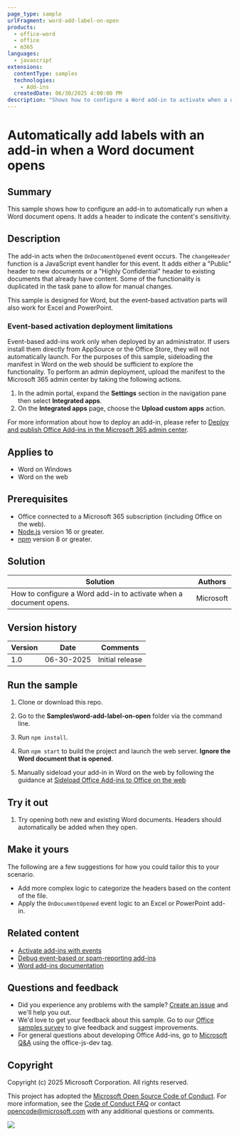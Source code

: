 ```yaml
---
page_type: sample
urlFragment: word-add-label-on-open
products:
  - office-word
  - office
  - m365
languages:
  - javascript
extensions:
  contentType: samples
  technologies:
    - Add-ins
  createdDate: 06/30/2025 4:00:00 PM
description: "Shows how to configure a Word add-in to activate when a document opens."
---
```


# Automatically add labels with an add-in when a Word document opens

## Summary

This sample shows how to configure an add-in to automatically run when a Word document opens. It adds a header to indicate the content's sensitivity.

## Description

The add-in acts when the `OnDocumentOpened` event occurs. The `changeHeader` function is a JavaScript event handler for this event. It adds either a "Public" header to new documents or a "Highly Confidential" header to existing documents that already have content. Some of the functionality is duplicated in the task pane to allow for manual changes.

This sample is designed for Word, but the event-based activation parts will also work for Excel and PowerPoint.

### Event-based activation deployment limitations

Event-based add-ins work only when deployed by an administrator. If users install them directly from AppSource or the Office Store, they will not automatically launch. For the purposes of this sample, sideloading the manifest in Word on the web should be sufficient to explore the functionality.  To perform an admin deployment, upload the manifest to the Microsoft 365 admin center by taking the following actions.

1. In the admin portal, expand the **Settings** section in the navigation pane then select **Integrated apps**.
1. On the **Integrated apps** page, choose the **Upload custom apps** action.

For more information about how to deploy an add-in, please refer to [Deploy and publish Office Add-ins in the Microsoft 365 admin center](https://learn.microsoft.com/microsoft-365/admin/manage/office-addins).

## Applies to

- Word on Windows
- Word on the web

## Prerequisites

- Office connected to a Microsoft 365 subscription (including Office on the web).
- [Node.js](https://nodejs.org/) version 16 or greater.
- [npm](https://docs.npmjs.com/downloading-and-installing-node-js-and-npm) version 8 or greater.

## Solution

| Solution | Authors |
|----------|-----------|
| How to configure a Word add-in to activate when a document opens. | Microsoft |

## Version history

| Version  | Date | Comments |
|----------|------|----------|
| 1.0 | 06-30-2025 | Initial release |

## Run the sample

1. Clone or download this repo.

1. Go to the **Samples\word-add-label-on-open** folder via the command line.

1. Run `npm install`.

1. Run `npm start` to build the project and launch the web server. **Ignore the Word document that is opened**.

1. Manually sideload your add-in in Word on the web by following the guidance at [Sideload Office Add-ins to Office on the web](../testing/sideload-office-add-ins-for-testing.md#manually-sideload-an-add-in-to-office-on-the-web)

## Try it out

1. Try opening both new and existing Word documents. Headers should automatically be added when they open.

## Make it yours

The following are a few suggestions for how you could tailor this to your scenario.

- Add more complex logic to categorize the headers based on the content of the file.
- Apply the `OnDocumentOpened` event logic to an Excel or PowerPoint add-in.

## Related content

- [Activate add-ins with events](https://learn.microsoft.com/office/dev/add-ins/develop/event-based-activation)
- [Debug event-based or spam-reporting add-ins](https://learn.microsoft.com/office/dev/add-ins/testing/debug-autolaunch)
- [Word add-ins documentation](https://learn.microsoft.com/office/dev/add-ins/word/)

## Questions and feedback

- Did you experience any problems with the sample? [Create an issue](https://github.com/OfficeDev/Office-Add-in-samples/issues/new/choose) and we'll help you out.
- We'd love to get your feedback about this sample. Go to our [Office samples survey](https://aka.ms/OfficeSamplesSurvey) to give feedback and suggest improvements.
- For general questions about developing Office Add-ins, go to [Microsoft Q&A](https://learn.microsoft.com/answers/topics/office-js-dev.html) using the office-js-dev tag.

## Copyright

Copyright (c) 2025 Microsoft Corporation. All rights reserved.

This project has adopted the [Microsoft Open Source Code of Conduct](https://opensource.microsoft.com/codeofconduct/). For more information, see the [Code of Conduct FAQ](https://opensource.microsoft.com/codeofconduct/faq/) or contact [opencode@microsoft.com](mailto:opencode@microsoft.com) with any additional questions or comments.

<img src="https://pnptelemetry.azurewebsites.net/pnp-officeaddins/samples/word-add-in-label-on-open" />
